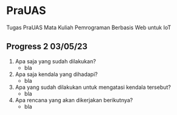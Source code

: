 # PraUAS
Tugas PraUAS Mata Kuliah Pemrograman Berbasis Web untuk IoT

## Progress 2 03/05/23
1. Apa saja yang sudah dilakukan?
    - bla
2. Apa saja kendala yang dihadapi?
    - bla
3. Apa yang sudah dilakukan untuk mengatasi kendala tersebut?
    - bla
4. Apa rencana yang akan dikerjakan berikutnya?
    - bla


